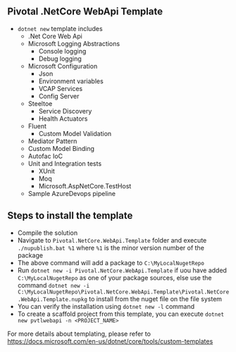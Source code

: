 ## Pivotal .NetCore WebApi Template
- ```dotnet new``` template includes
    - .Net Core Web Api
    - Microsoft Logging Abstractions
        - Console logging
        - Debug logging
    - Microsoft Configuration 
        - Json
        - Environment variables
        - VCAP Services
        - Config Server
    - Steeltoe
        - Service Discovery
        - Health Actuators
    - Fluent
        - Custom Model Validation
    - Mediator Pattern
    - Custom Model Binding
    - Autofac IoC
    - Unit and Integration tests
        - XUnit
        - Moq
        - Microsoft.AspNetCore.TestHost
    - Sample AzureDevops pipeline
    
## Steps to install the template
- Compile the solution
- Navigate to `Pivotal.NetCore.WebApi.Template` folder and execute `./nupublish.bat %1` where `%1` is the minor version number of the package 
- The above command will add a package to `C:\MyLocalNugetRepo`
- Run `dotnet new -i Pivotal.NetCore.WebApi.Template` if uou have added `C:\MyLocalNugetRepo` as one of your package sources, else use the command `dotnet new -i C:\MyLocalNugetRepo\Pivotal.NetCore.WebApi.Template\Pivotal.NetCore.WebApi.Template.nupkg` to install from the nuget file on the file system
- You can verify the installation using `dotnet new -l` command
- To create a scaffold project from this template, you can execute `dotnet new pvtlwebapi -n <PROJECT_NAME>`

For more details about templating, please refer to https://docs.microsoft.com/en-us/dotnet/core/tools/custom-templates
